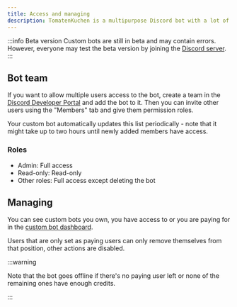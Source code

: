 ```yaml
---
title: Access and managing
description: TomatenKuchen is a multipurpose Discord bot with a lot of features for your server. Learn how permissions work for custom bots.
---
```


:::info Beta version
Custom bots are still in beta and may contain errors.
However, everyone may test the beta version by joining the [Discord server](https://tomatenkuchen.com/discord).
:::

## Bot team

If you want to allow multiple users access to the bot, create a team in the [Discord Developer Portal](https://discord.com/developers/applications) and add the bot to it.
Then you can invite other users using the "Members" tab and give them permission roles.

Your custom bot automatically updates this list periodically - note that it might take up to two hours until newly added members have access.

### Roles

- Admin: Full access
- Read-only: Read-only
- Other roles: Full access except deleting the bot

## Managing

You can see custom bots you own, you have access to or you are paying for in the [custom bot dashboard](https://tomatenkuchen.com/dashboard/custom).

Users that are only set as paying users can only remove themselves from that position, other actions are disabled.

:::warning

Note that the bot goes offline if there's no paying user left or none of the remaining ones have enough credits.

:::
